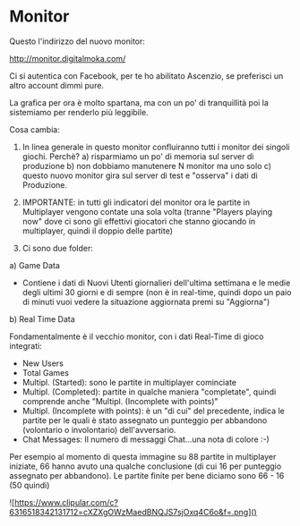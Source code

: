 Monitor
===================

Questo l'indirizzo del nuovo monitor:

http://monitor.digitalmoka.com/

Ci si autentica con Facebook, per te ho abilitato Ascenzio, se preferisci un altro account dimmi pure.

La grafica per ora è molto spartana, ma con un po' di tranquillità poi la sistemiamo per renderlo più leggibile.

Cosa cambia:

1) In linea generale in questo monitor confluiranno tutti i monitor dei singoli giochi. Perchè? 
a) risparmiamo un po' di memoria sul server di produzione 
b) non dobbiamo manutenere N monitor ma uno solo 
c) questo nuovo monitor gira sul server di test e "osserva" i dati di Produzione.

2) IMPORTANTE: in tutti gli indicatori del monitor ora le partite in Multiplayer vengono contate una sola volta (tranne "Players playing now" dove ci sono gli effettivi giocatori che stanno giocando in multiplayer, quindi il doppio delle partite)

3) Ci sono due folder:

a) Game Data
- Contiene i dati di Nuovi Utenti giornalieri dell'ultima settimana e le medie degli ultimi 30 giorni e di sempre (non è in real-time, quindi dopo un paio di minuti vuoi vedere la situazione aggiornata premi su "Aggiorna")

b) Real Time Data

Fondamentalmente è il vecchio monitor, con i dati Real-Time di gioco integrati:

- New Users
- Total Games
- Multipl. (Started): sono le partite in multiplayer cominciate
- Multipl. (Completed): partite in qualche maniera "completate", quindi comprende anche "Multipl. (Incomplete with points)"
- Multipl. (Incomplete with points): è un "di cui" del precedente, indica le partite per le quali è stato assegnato un punteggio per abbandono (volontario o involontario) dell'avversario.   
- Chat Messages: Il numero di messaggi Chat...una nota di colore :-)

Per esempio al momento di questa immagine su 88 partite in multiplayer iniziate, 66 hanno avuto una qualche conclusione (di cui 16 per punteggio assegnato per abbandono). Le partite finite per bene diciamo sono 66 - 16 (50 quindi)

![https://www.clipular.com/c?6316518342131712=cXZXgOWzMaedBNQJS7sjOxq4C6o&f=.png]()